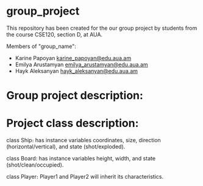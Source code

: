 # group_project
This repository has been created for the օur group project by students from the course CSE120, section D, at AUA.

Members of "group_name":
   - Karine Papoyan       <karine_papoyan@edu.aua.am>
   - Emilya Arustamyan    <emilya_arustamyan@edu.aua.am>
   - Hayk Aleksanyan      <hayk_aleksanyan@edu.aua.am>

# Group project description:


# Project class description:
class Ship։ has instance variables coordinates, size, direction (horizontal/vertical), and state (shot/exploded)․

class Board: has instance variables height, width, and state (shot/clean/occupied).

class Player։ Player1 and Player2 will inherit its characteristics.

